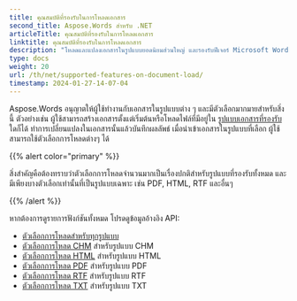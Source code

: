 ```yaml
---
title: คุณสมบัติที่รองรับในการโหลดเอกสาร
second_title: Aspose.Words สำหรับ .NET
articleTitle: คุณสมบัติที่รองรับในการโหลดเอกสาร
linktitle: คุณสมบัติที่รองรับในการโหลดเอกสาร
description: "โหลดและแปลงเอกสารในรูปแบบยอดนิยมส่วนใหญ่ และรองรับฟีเจอร์ Microsoft Word มากมายโดยใช้ C#"
type: docs
weight: 20
url: /th/net/supported-features-on-document-load/
timestamp: 2024-01-27-14-07-04
---
```


Aspose.Words อนุญาตให้ผู้ใช้ทำงานกับเอกสารในรูปแบบต่าง ๆ และมีตัวเลือกมากมายสำหรับสิ่งนี้ ตัวอย่างเช่น ผู้ใช้สามารถสร้างเอกสารตั้งแต่เริ่มต้นหรือโหลดไฟล์ที่มีอยู่ใน [รูปแบบเอกสารที่รองรับ](/words/th/net/supported-document-formats/) ใดก็ได้ ทำการเปลี่ยนแปลงในเอกสารนั้นแล้วบันทึกผลลัพธ์ เมื่อนำเข้าเอกสารในรูปแบบที่เลือก ผู้ใช้สามารถใช้ตัวเลือกการโหลดต่างๆ ได้

{{% alert color="primary" %}}

สิ่งสำคัญคือต้องทราบว่าตัวเลือกการโหลดจำนวนมากเป็นเรื่องปกติสำหรับรูปแบบที่รองรับทั้งหมด และมีเพียงบางตัวเลือกเท่านั้นที่เป็นรูปแบบเฉพาะ เช่น PDF, HTML, RTF และอื่นๆ

{{% /alert %}}

หากต้องการดูรายการฟังก์ชันทั้งหมด โปรดดูข้อมูลอ้างอิง API:

- [ตัวเลือกการโหลดสำหรับทุกรูปแบบ](https://reference.aspose.com/words/net/aspose.words.loading/loadoptions/)
- [ตัวเลือกการโหลด CHM](https://reference.aspose.com/words/net/aspose.words.loading/chmloadoptions/) สำหรับรูปแบบ CHM
- [ตัวเลือกการโหลด HTML](https://reference.aspose.com/words/net/aspose.words.loading/htmlloadoptions/) สำหรับรูปแบบ HTML
- [ตัวเลือกการโหลด PDF](https://reference.aspose.com/words/net/aspose.words.loading/pdfloadoptions/) สำหรับรูปแบบ PDF
- [ตัวเลือกการโหลด RTF](https://reference.aspose.com/words/net/aspose.words.loading/rtfloadoptions/) สำหรับรูปแบบ RTF
- [ตัวเลือกการโหลด TXT](https://reference.aspose.com/words/net/aspose.words.loading/txtloadoptions/) สำหรับรูปแบบ TXT

